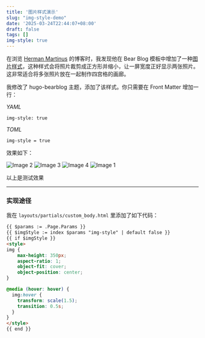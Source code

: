 ```yaml
---
title: '图片样式演示'
slug: "img-style-demo"
date: '2025-03-24T22:44:07+08:00'
draft: false
tags: []
img-style: true
---
```


在浏览 [Herman Martinus](https://herman.bearblog.dev/) 的博客时，我发现他在 Bear Blog 模板中增加了一种[图片样式](https://herman.bearblog.dev/bear-blog-question-challenge/)，这种样式会将照片裁剪成正方形并缩小，让一屏宽度正好显示两张照片。这非常适合将多张照片放在一起制作四宫格的画廊。

我修改了 hugo-bearblog 主题，添加了该样式。你只需要在 Front Matter 增加一行：

*YAML*

```
img-style: true
```

*TOML*
```
img-style = true
```

效果如下：

![Image 2](/images/hike2.webp)
![Image 3](/images/hike3.webp)
![Image 4](/images/hike4.webp)
![Image 1](/images/hike5.webp)

以上是测试效果

---

### 实现途径

我在 `layouts/partials/custom_body.html` 里添加了如下代码：
```html
{{ $params := .Page.Params }}
{{ $imgStyle := index $params "img-style" | default false }}
{{ if $imgStyle }}
<style>
img {
    max-height: 350px;
    aspect-ratio: 1;
    object-fit: cover;
    object-position: center;
}

@media (hover: hover) {
  img:hover {
    transform: scale(1.5);
    transition: 0.5s;
  }
}
</style>
{{ end }}
```
